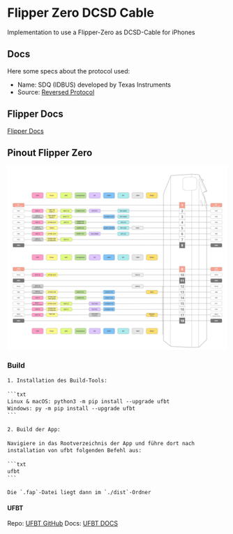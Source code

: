 # Flipper Zero DCSD Cable

Implementation to use a Flipper-Zero as DCSD-Cable for iPhones

## Docs

Here some specs about the protocol used:

* Name: SDQ (IDBUS) developed by Texas Instruments
* Source: [Reversed Protocol](https://nyansatan.github.io/lightning/)

## Flipper Docs

[Flipper Docs](https://docs.flipper.net/)

## Pinout Flipper Zero

![](assets/EnLvCM5-J45B9sBm6UBig_flipper-zero-gpio-pinout-flipper-zero-12f7b9c6-drawing-rev-04.jpg)

### Build

    1. Installation des Build-Tools:

    ```txt
    Linux & macOS: python3 -m pip install --upgrade ufbt
    Windows: py -m pip install --upgrade ufbt
    ```

    2. Build der App:

    Navigiere in das Rootverzeichnis der App und führe dort nach installation von ufbt folgenden Befehl aus:

    ```txt
    ufbt
    ```

    Die `.fap`-Datei liegt dann im `./dist`-Ordner

#### UFBT

Repo:  [UFBT GitHub](https://github.com/flipperdevices/flipperzero-ufbt)
Docs:  [UFBT DOCS](https://github.com/flipperdevices/flipperzero-ufbt/blob/dev/README.md)

